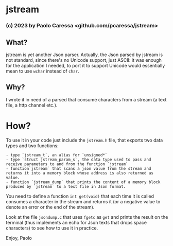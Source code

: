 # jstream

### (c) 2023 by Paolo Caressa <github.com/pcaressa/jstream>

## What?

jstream is yet another Json parser. Actually, the Json parsed by jstream is not standard, since there's no Unicode support, just ASCII: it was enough for the application I needed, to port it to support Unicode would essentially mean to use `wchar` instead of `char`.

## Why?

I wrote it in need of a parsed that consume characters from a stream (a text file, a http channel etc.).

# How?

To use it in your code just include the `jstream.h` file, that exports two data types and two functions:

    - type `jstream_t`, an alias for `unsigned*`
    - type `struct jstream_param_s`, the data type used to pass and receive parameters to and from the function `jstream`
    - function`jstream` that scans a json value from the stream and returns it into a memory block whose address is also returned as value.
    - function `jstream_dump` that prints the content of a memory block produced by `jstream` to a text file in Json format.

You need to define a function `int get(void)` that each time it is called consumes a character in the stream and returns it (or a negative value to denote an error or the end of the stream).

Look at the file `jsondump.c` that uses `fgetc` as `get` and prints the result on the terminal (thus implements an echo for Json texts that drops space characters) to see how to use it in practice.

Enjoy,
Paolo